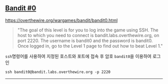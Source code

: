 ## [Bandit #0](https://overthewire.org/wargames/bandit/bandit0.html)

https://overthewire.org/wargames/bandit/bandit0.html
> "The goal of this level is for you to log into the game using SSH. The host to which you need to connect is bandit.labs.overthewire.org, on port 2220. The username is bandit0 and the password is bandit0. Once logged in, go to the Level 1 page to find out how to beat Level 1."

```ssh```명령어를 사용하여 지정된 호스트와 포트에 접속 후 암호 ```bandit0```을 이용하여 로그인 

```
ssh bandit0@bandit.labs.overthewire.org -p 2220
```
---------
